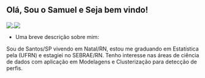 ##  Olá, Sou o Samuel e Seja bem vindo!


<a href="https://github.com/anuraghazra/github-readme-stats">
  <img align="center" src="https://github-readme-stats.vercel.app/api?username=Samuel-R-Duarte&count_private=true&show_icons=true&icon_color=FFFFFF&bg_color=0f1217&title_color=FFFFFF&text_color=FFFFFF" />
</a>
<a href="https://github.com/anuraghazra/convoychat">
  <img align="center" src="https://github-readme-stats.vercel.app/api/top-langs/?username=Samuel-R-Duarte&layout=compact&show_icons=true&icon_color=FFFFFF&bg_color=0f1217&title_color=FFFFFF&text_color=FFFFFF" />
</a>

<p>

- Uma breve descrição sobre mim:
 <p> 
 Sou de Santos/SP vivendo em Natal/RN, estou me graduando em Estatística pela (UFRN) e estagiei no SEBRAE/RN. Tenho interesse nas áreas de ciência de dados com aplicação em Modelagens e Clusterização para detecção de perfis.


<!---
Samuel-R-Duarte/Samuel-R-Duarte is a ✨ special ✨ repository because its `README.md` (this file) appears on your GitHub profile.
You can click the Preview link to take a look at your changes.
--->
